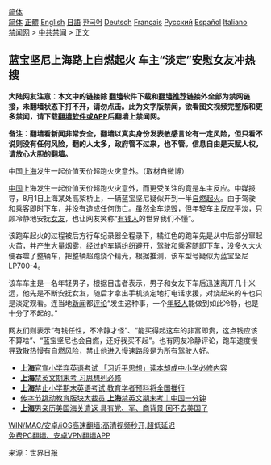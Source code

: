  <!-- 面包屑导航 --> <div class="breadcrumb"><!-- GTranslate: https://gtranslate.io/ -->  <div class="switcher notranslate">  <div class="selected">  <a href="#" onclick="return false;"> 简体</a>  </div>  <div class="option">  <a href="https://www.bannedbook.org" onclick="doGTranslate('zh-CN|zh-CN');jQuery('div.switcher div.selected a').html(jQuery(this).html());return false;" title="简体中文" class="nturl selected"> 简体</a>  <a href="https://www.bannedbook.org/zh-tw/" onclick="doGTranslate('zh-CN|zh-TW');jQuery('div.switcher div.selected a').html(jQuery(this).html());return false;" title="繁體中文" class="nturl"> 正體</a>  <a href="https://www.bannedbook.org/en/" onclick="doGTranslate('zh-CN|en');jQuery('div.switcher div.selected a').html(jQuery(this).html());return false;" title="English" class="nturl"> English</a>  <a href="https://www.bannedbook.org/ja/" onclick="doGTranslate('zh-CN|ja');jQuery('div.switcher div.selected a').html(jQuery(this).html());return false;" title="日本語" class="nturl"> 日語</a>  <a href="https://www.bannedbook.org/ko/" onclick="doGTranslate('zh-CN|ko');jQuery('div.switcher div.selected a').html(jQuery(this).html());return false;" title="한국어" class="nturl"> 한국어</a>  <a href="https://www.bannedbook.org/de/" onclick="doGTranslate('zh-CN|de');jQuery('div.switcher div.selected a').html(jQuery(this).html());return false;" title="Deutsch" class="nturl"> Deutsch</a>  <a href="https://www.bannedbook.org/fr/" onclick="doGTranslate('zh-CN|fr');jQuery('div.switcher div.selected a').html(jQuery(this).html());return false;" title="Français" class="nturl"> Français</a>  <a href="https://www.bannedbook.org/ru/" onclick="doGTranslate('zh-CN|ru');jQuery('div.switcher div.selected a').html(jQuery(this).html());return false;" title="Русский" class="nturl"> Русский</a>  <a href="https://www.bannedbook.org/es/" onclick="doGTranslate('zh-CN|es');jQuery('div.switcher div.selected a').html(jQuery(this).html());return false;" title="Español" class="nturl"> Español</a>  <a href="https://www.bannedbook.org/it/" onclick="doGTranslate('zh-CN|it');jQuery('div.switcher div.selected a').html(jQuery(this).html());return false;" title="Italiano" class="nturl"> Italiano</a>  </div>  </div>      <div class='breadcrumb-sub'><!-- Breadcrumb NavXT 6.3.0 --> <a href="https://www.bannedbook.org/" class="home">禁闻网</a> &gt; <a href="https://www.bannedbook.org/bnews/cbnews/" class="category">中共禁闻</a> &gt; 正文</div></div><h2>蓝宝坚尼上海路上自燃起火 车主“淡定”安慰女友冲热搜</h2> <p class="notice"><b>大陆网友注意：本文中的链接除 <a href="https://github.com/bannedbook/fanqiang" >翻墙</a>软件下载和<a href="https://github.com/killgcd/justmysocks/blob/master/README.md">翻墙推荐</a>链接外全部为禁网链接，未翻墙状态下打不开，请勿点击。此为文字版禁闻，欲看图文视频完整版和更多禁闻，请下载<a href="https://github.com/bannedbook/fanqiang">翻墙软件或APP</a>后翻墙上禁闻网。</p><p>备注：翻墙看新闻非常安全，翻墙以真实身份发表敏感言论有一定风险，但只看不说则没有任何风险，翻的人太多，政府管不过来，也不管。信息自由是天赋人权，请放心大胆的翻墙。</b></p>  <div class="entry"> <p id="conimg">中国<a href="https://www.bannedbook.org/bnews/tag/%e4%b8%8a%e6%b5%b7/" class="st_tag internal_tag" rel="tag" title="标签 上海 下的日志">上海</a>发生一起价值天价超跑火灾意外。（取材自微博）</p> <p><span class='wp_keywordlink_affiliate'><a href="https://www.bannedbook.org/" title="中国" target="_blank">中国</a></span>上海发生一起价值天价超跑火灾意外，而更受关注的竟是车主反应。中媒报导，8月1日上海某处高架桥上，一辆蓝宝坚尼疑似开到一半<a href="https://www.bannedbook.org/bnews/tag/%E8%87%AA%E7%87%83/" class="st_tag internal_tag" rel="tag" title="标签 自燃 下的日志">自燃</a><a href="https://www.bannedbook.org/bnews/tag/%E8%B5%B7%E7%81%AB/" class="st_tag internal_tag" rel="tag" title="标签 起火 下的日志">起火</a>。由于驾驶和乘客即时下车，并没有造成任何伤亡。虽然全车烧毁，但年轻车主反应平淡，只顾冷静地安抚<a href="https://www.bannedbook.org/bnews/tag/%e5%a5%b3%e5%8f%8b/" class="st_tag internal_tag" rel="tag" title="标签 女友 下的日志">女友</a>，也让网友笑称“<a href="https://www.bannedbook.org/bnews/tag/%E6%9C%89%E9%92%B1%E4%BA%BA/" class="st_tag internal_tag" rel="tag" title="标签 有钱人 下的日志">有钱人</a>的世界我们不懂”。</p>  <p>该跑车起火的过程被后方行车纪录器全程录下，橘红色的跑车先是从中后部分窜起火苗，并产生大量烟雾，经过的车辆纷纷避开，驾驶和乘客随即下车，没多久大火便吞噬了整辆车，把整辆超跑烧个精光，根据推测，该车型号疑似为蓝宝坚尼 LP700-4。</p> <p>该车车主是一名年轻男子，根据目击者表示，男子和女友下车后迅速离开几十米远，他先是不断安抚女友，随后才拿出手机淡定地打电话求援，对烧起来的车也只是淡定观看。连当地<span class='wp_keywordlink_affiliate'><a href="https://www.bannedbook.org/" title="新闻">新闻</a></span>都<span class='wp_keywordlink_affiliate'><a href="https://www.bannedbook.org/bnews/comments/" title="新闻评论" target="_blank">评论</a></span>“发生这种事，一个<a href="https://www.bannedbook.org/bnews/tag/%e5%b9%b4%e8%bd%bb%e4%ba%ba/" class="st_tag internal_tag" rel="tag" title="标签 年轻人 下的日志">年轻人</a>能做到如此冷静，也是十分了不起的。”</p>  <p>网友们则表示“有钱任性，不冷静才怪”、“能买得起这车的非富即贵，这点钱应该不算啥”、“蓝宝坚尼也会自燃，还好我买不起”。也有网友冷静评论，跑车速度慢导致散热慢有自燃风险，禁止他进入慢速路段是为所有驾驶人好。</p> <ul class='op-related-articles' title='相关阅读'> <li><a href='https://www.bannedbook.org/bnews/headline/20210807/1601701.html' target='_blank'><b>上海</b>官宣小学弃英语考试 「习近平思想」读本却成中小学必修内容</a></li> <li><a href='https://www.bannedbook.org/bnews/worldnews/20210806/1601648.html' target='_blank'><b>上海</b>禁英文期末考 习思想列必修</a></li> <li><a href='https://www.bannedbook.org/bnews/ssgc/20210806/1601607.html' target='_blank'><b>上海</b>禁止小学期末英语考试 教育学者预料将全国推行</a></li> <li><a href='https://www.bannedbook.org/bnews/taiwannews/20210806/1601595.html' target='_blank'>传字节跳动教育版块大裁员 <b>上海</b>禁英文期末考｜中国一分钟</a></li> <li><a href='https://www.bannedbook.org/bnews/topimagenews/20210806/1601588.html' target='_blank'><b>上海</b>男亲历美国海关遣返 具有党、军、商背景 回不去美国了</a></li> </ul> <p class="texttj"> <a href="https://github.com/bannedbook/fanqiang/wiki/V2ray%E6%9C%BA%E5%9C%BA" target="_blank">WIN/MAC/安卓/iOS高速翻墙:高清视频秒开,超低延迟</a><br/> <a href="https://github.com/bannedbook/fanqiang/wiki/%E7%A6%81%E9%97%BB%E7%BD%91%E5%AE%89%E5%8D%93%E7%BF%BB%E5%A2%99%E6%96%B0%E9%97%BBAPP" target="_blank">免费PC翻墙、安卓VPN翻墙APP</a></p> <p> 来源：世界日报 </p><a name='sharetosocial'></a>  <div style="margin-bottom:5px;padding-bottom:5px;clear:both"> <div id="archive-pix-1" class="banner-ads"> <!-- AuctionX Display platform tag START --> <div id="26318x728x90x621x_ADSLOT2" clicktrack="%%CLICK_URL_ESC%%"></div> <!-- AuctionX Display platform tag END --> </div> <div id="archive-pix-2" class="banner-ads"> <!-- AuctionX Display platform tag START --> <div id="26315x300x250x621x_ADSLOT2" clicktrack="%%CLICK_URL_ESC%%"></div> <!-- AuctionX Display platform tag END --> </div> </div>  <div id="archive-pix-1" class="banner-ads"> <!-- AuctionX Display platform tag START --> <div id="26318x728x90x621x_ADSLOT3" clicktrack="%%CLICK_URL_ESC%%"></div> <!-- AuctionX Display platform tag END --> </div> </div><!--END ENTRY--> 